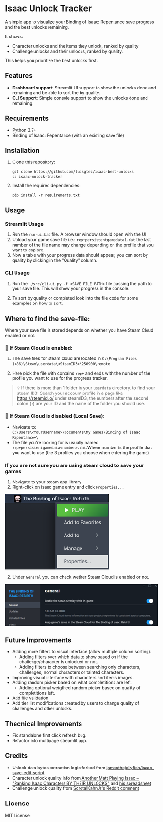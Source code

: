 # Isaac Unlock Tracker

A simple app to visualize your Binding of Isaac: Repentance save progress and the best unlocks remaining.

It shows:
- Character unlocks and the items they unlock, ranked by quality
- Challenge unlocks and their unlocks, ranked by quality.

This helps you prioritize the best unlocks first.

## Features

- **Dashboard support**: Streamlit UI support to show the unlocks done and remaining and be able to sort the by quality.
- **CLI Support**: Simple console support to show the unlocks done and remaining.

## Requirements

- Python 3.7+
- Binding of Isaac: Repentance (with an existing save file)

## Installation

1. Clone this repository:
   ```
   git clone https://github.com/luisgtez/isaac-best-unlocks
   cd isaac-unlock-tracker
   ```

2. Install the required dependencies:
   ```
   pip install -r requirements.txt
   ```

## Usage

### Streamlit Usage
1. Run the `run-ui.bat` file. A browser window should open with the UI
2. Upload your game save file i.e.: `rep+persistentgamedata1.dat` the last number of the file name may change depending on the profile that you want to explore.
3. Now a table with your progress data should appear, you can sort by quality by clicking in the "Quality" column.

### CLI Usage
1. Run the `./src/cli-ui.py -f <SAVE_FILE_PATH>` file passing the path to your save file. This will show your progress in the console.

2. To sort by quality or completed look into the file code for some examples on how to sort.

## Where to find the save-file:

Where your save file is stored depends on whether you have Steam Cloud enabled or not.

### 🔹 If Steam Cloud is enabled:

1. The save files for steam cloud are located in `C:\Program Files (x86)\Steam\userdata\<SteamID3>\250900\remote`

2. Here pick the file with contains `rep+` and ends with the number of the profile you want to use for the progress tracker.

> 💡 If there is more than 1 folder in your `userdata` directory, to find your steam ID3: Search your account profile in a page like https://steamid.io/ under steamID3, the numbers after the second colon (``:``) are your ID and the name of the folder you should use. 

### 🔸 If Steam Cloud is disabled (Local Save):

- Navigate to:  
  `C:\Users\<YourUsername>\Documents\My Games\Binding of Isaac Repentance+\`  
- The file you're looking for is usually named `rep+persistentgamedata<number>.dat`.Where number is the profile that you want to use (the 3 profiles you choose when entering the game)

### If you are not sure you are using steam cloud to save your games

1. Navigate to your steam app library
2. Right-click on isaac game entry and click ``Properties...``  

![Steam Isaac Propierties](resources/Isaac-propierties.png)

2. Under `General` you can check wether Steam Cloud is enabled or not. 

![Steam Isaac Propierties](resources/Isaac-steam-cloud.png)


## Future Improvements

- Adding more filters to visual interface (allow multiple column sorting).
   - Adding filters over which data to show based on if the challenge/character is unlocked or not.
   - Adding filters to choose between searching only characters, challenges, normal characters or tainted characters.
- Improving visual interface with characters and items images.
- Adding random picker based on what completitions are left.
   - Adding optional weigthed random picker based on quality of completitions left.
- Add file validation.
- Add tier list modifications created by users to change quality of challenges and other unlocks.

## Thecnical Improvements

- Fix standalone first click refresh bug.
- Refactor into multipage streamlit app.


## Credits

- Unlock data bytes extraction logic forked from [jamesthejellyfish/isaac-save-edit-script](https://github.com/jamesthejellyfish/isaac-save-edit-script)
- Character unlock quality info from [Another Matt Playing Isaac – "Ranking Isaac Characters BY THEIR UNLOCKS"](https://www.youtube.com/watch?v=1I-RolW_WEc) and [his spreadsheet](https://docs.google.com/spreadsheets/d/1w-JBw7sffHek3eckmz3dMXk0cyN_mV8y52xbRv1b9yw/edit?usp=sharing)
- Challenge unlock quality from [ScrotalKahnJr's Reddit comment](https://www.reddit.com/r/bindingofisaac/comments/mvdh4z/comment/gvduchv/)


## License

MIT License